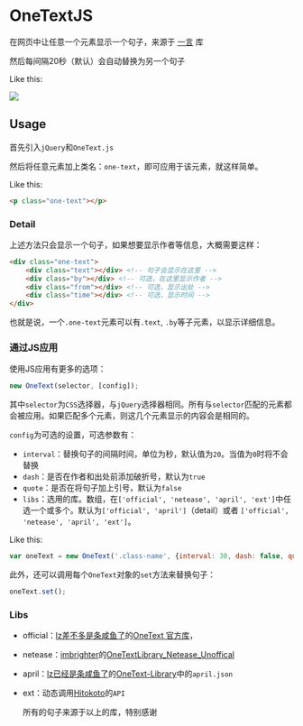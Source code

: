 # OneTextJS

在网页中让任意一个元素显示一个句子，来源于 [一言](https://github.com/lz233/OneText-Library) 库

然后每间隔20秒（默认）会自动替换为另一个句子

Like this:

![](https://n-source.netlify.com/img/OneTextJS-0.png)

## Usage

首先引入`jQuery`和`OneText.js`

然后将任意元素加上类名：`one-text`，即可应用于该元素，就这样简单。

Like this:

```html
<p class="one-text"></p>
```

### Detail

上述方法只会显示一个句子，如果想要显示作者等信息，大概需要这样：

```html
<div class="one-text">
    <div class="text"></div> <!-- 句子会显示在这里 -->
    <div class="by"></div> <!-- 可选，在这里显示作者 -->
    <div class="from"></div> <!-- 可选，显示出处 -->
    <div class="time"></div> <!-- 可选，显示时间 -->
</div>
```

也就是说，一个`.one-text`元素可以有`.text`, `.by`等子元素，以显示详细信息。

### 通过JS应用

使用JS应用有更多的选项：

```javascript
new OneText(selector, [config]);
```

其中`selector`为`CSS`选择器，与`jQuery`选择器相同。所有与`selector`匹配的元素都会被应用。如果匹配多个元素，则这几个元素显示的内容会是相同的。

`config`为可选的设置，可选参数有：

- `interval`：替换句子的间隔时间，单位为秒，默认值为`20`。当值为`0`时将不会替换
- `dash`：是否在作者和出处前添加破折号，默认为`true`
- `quote`：是否在将句子加上引号，默认为`false`
- `libs`：选用的库。数组，在`['official', 'netease', 'april', 'ext']`中任选一个或多个。默认为`['official', 'april']`（detail）或者 `['official', 'netease', 'april', 'ext']`。

Like this:

```javascript
var oneText = new OneText('.class-name', {interval: 30, dash: false, quote: true, libs: ['official', 'ext']});
```

此外，还可以调用每个`OneText`对象的`set`方法来替换句子：

```javascript
oneText.set();
```

### Libs

- official：[lz差不多是条咸鱼了](https://github.com/lz233)的[OneText 官方库](https://github.com/lz233/OneText-Library)，

- netease：[imbrighter](https://github.com/2878444090)的[OneTextLibrary_Netease_Unoffical](https://github.com/2878444090/OneTextLibrary_Netease_Unoffical)

- april：[lz已经是条咸鱼了](https://github.com/XiaoMengXinX)的[OneText-Library](https://github.com/XiaoMengXinX/OneText-Library)中的`april.json`

- ext：动态调用[Hitokoto](https://hitokoto.cn/)的`API`

  所有的句子来源于以上的库，特别感谢